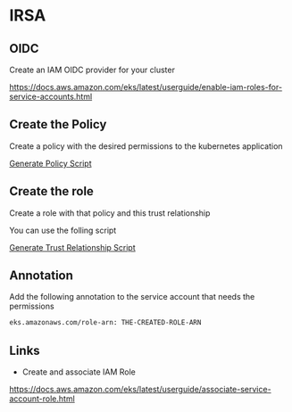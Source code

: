 # IRSA

## OIDC

Create an IAM OIDC provider for your cluster
  
<https://docs.aws.amazon.com/eks/latest/userguide/enable-iam-roles-for-service-accounts.html>

## Create the Policy

Create a policy with the desired permissions to the kubernetes application

[Generate Policy Script](./policy.sh)

## Create the role

Create a role with that policy and this trust relationship

You can use the folling script

[Generate Trust Relationship Script](./irsa.sh)

## Annotation

Add the following annotation to the service account that needs the permissions

```txt
eks.amazonaws.com/role-arn: THE-CREATED-ROLE-ARN
```

## Links

- Create and associate IAM Role

<https://docs.aws.amazon.com/eks/latest/userguide/associate-service-account-role.html>

